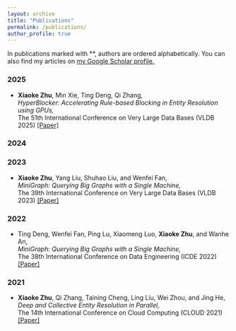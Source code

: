 ```yaml
---
layout: archive
title: "Publications"
permalink: /publications/
author_profile: true
---
```


In publications marked with **, authors are ordered alphabetically.
You can also find my articles on <u><a href="https://scholar.google.com/citations?user=Zu3XLB8AAAAJ&hl=en">my Google Scholar profile</a>.</u>


### 2025

<ul>   
  <li>
    <p>
      <b>Xiaoke Zhu</b>, Min Xie, Ting Deng, Qi Zhang, <br />
      <em>HyperBlocker: Accelerating Rule-based Blocking in Entity Resolution using GPUs,</em><br />
      The 51th International Conference on Very Large Data Bases (VLDB 2025) 
      <a href="files/paper/HyperBlocker_full_paper.pdf">[Paper]</a>
    </p>
  </li>
</ul>

### 2024

### 2023

<ul>   
  <li>
    <p>
      <b>Xiaoke Zhu</b>, Yang Liu, Shuhao Liu, and Wenfei Fan, <br />
      <em>MiniGraph: Querying Big Graphs with a Single Machine,</em><br />
      The 39th International Conference on Very Large Data Bases (VLDB 2023) 
      <a href="https://hsiaoko.github.io/files/paper/HyperBlocker_full_paper.pdf">[Paper]</a>
    </p>
  </li>
</ul>

### 2022

<ul>   
  <li>
    <p>
      Ting Deng, Wenfei Fan, Ping Lu, Xiaomeng Luo, <b>Xiaoke Zhu</b>, and Wanhe An, <br />
      <em>MiniGraph: Querying Big Graphs with a Single Machine,</em><br />
      The 38th International Conference on Data Engineering (ICDE 2022)
      <a href="publication/2025-05-HyperBlocker.pdf">[Paper]</a>
    </p>
  </li>
</ul>

### 2021

<ul>   
  <li>
    <p>
      <b>Xiaoke Zhu</b>, Qi Zhang, Taining Cheng, Ling Liu, Wei Zhou, and Jing He, <br />
      <em>Deep and Collective Entity Resolution in Parallel,</em><br />
      The 14th International Conference on Cloud Computing (CLOUD 2021)
      <a href="publication/2025-05-HyperBlocker.pdf">[Paper]</a>
    </p>
  </li>
</ul>